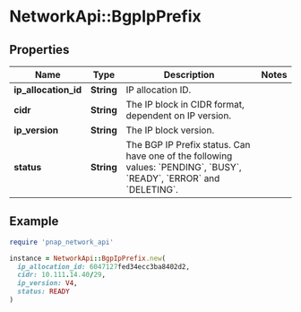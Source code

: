 # NetworkApi::BgpIpPrefix

## Properties

| Name | Type | Description | Notes |
| ---- | ---- | ----------- | ----- |
| **ip_allocation_id** | **String** | IP allocation ID. |  |
| **cidr** | **String** | The IP block in CIDR format, dependent on IP version. |  |
| **ip_version** | **String** | The IP block version. |  |
| **status** | **String** | The BGP IP Prefix status. Can have one of the following values: &#x60;PENDING&#x60;, &#x60;BUSY&#x60;, &#x60;READY&#x60;, &#x60;ERROR&#x60; and &#x60;DELETING&#x60;. |  |

## Example

```ruby
require 'pnap_network_api'

instance = NetworkApi::BgpIpPrefix.new(
  ip_allocation_id: 6047127fed34ecc3ba8402d2,
  cidr: 10.111.14.40/29,
  ip_version: V4,
  status: READY
)
```


